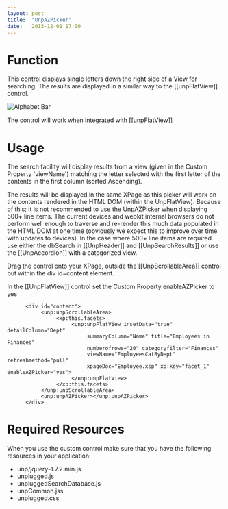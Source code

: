 ```yaml
---
layout: post
title:  "UnpAZPicker"
date:   2013-12-01 17:00
---
```


# Function
This control displays single letters down the right side of a View for searching. The results are displayed in a similar way to the [[unpFlatView]] control.

![Alphabet Bar](http://teamstudio.s3.amazonaws.com/atozcontrol.png)

The control will work when integrated with [[unpFlatView]]

# Usage
The search facility will display results from a view (given in the Custom Property 'viewName') matching the letter selected with the first letter of the contents in the first column (sorted Ascending).

The results will be displayed in the same XPage as this picker will work on the contents rendered in the HTML DOM (within the UnpFlatView). Because of this; it is not recommended to use the UnpAZPicker when displaying 500+ line items. The current devices and webkit internal browsers do not perform well enough to traverse and re-render this much data populated in the HTML DOM at one time (obviously we expect this to improve over time with updates to devices). In the case where 500+ line items are required use either the dbSearch in [[UnpHeader]] and [[UnpSearchResults]] or use the [[UnpAccordion]] with a categorized view.

Drag the control onto your XPage, outside the [[UnpScrollableArea]] control but within the div id=content element. 

In the [[UnpFlatView]] control set the Custom Property enableAZPicker to yes

<pre class="CICodeFormatter" ><code class="CICodeFormatter">      &lt;div id="content"&gt;  
           &lt;unp:unpScrollableArea&gt;  
                &lt;xp:this.facets&gt;  
                     &lt;unp:unpFlatView insetData="true" detailColumn="Dept"  
                          summaryColumn="Name" title="Employees in Finances"  
                          numberofrows="20" categoryfilter="Finances"  
                          viewName="EmployeesCatByDept" refreshmethod="pull"  
                          xpageDoc="Employee.xsp" xp:key="facet_1" enableAZPicker="yes"&gt;  
                     &lt;/unp:unpFlatView&gt;  
                &lt;/xp:this.facets&gt;  
           &lt;/unp:unpScrollableArea&gt;  
           &lt;unp:unpAZPicker&gt;&lt;/unp:unpAZPicker&gt;  
      &lt;/div&gt;  
</code></pre>

# Required Resources
When you use the custom control make sure that you have the following resources in your application:
* unp/jquery-1.7.2.min.js
* unplugged.js
* unpluggedSearchDatabase.js
* unpCommon.jss
* unplugged.css